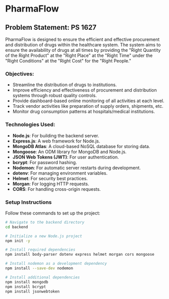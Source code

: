 # PharmaFlow

## Problem Statement: PS 1627

PharmaFlow is designed to ensure the efficient and effective procurement and distribution of drugs within the healthcare system. The system aims to ensure the availability of drugs at all times by providing the "Right Quantity of the Right Product" at the "Right Place" at the "Right Time" under the "Right Conditions" at the "Right Cost" for the "Right People."

### Objectives:
- Streamline the distribution of drugs to institutions.
- Improve efficiency and effectiveness of procurement and distribution systems through robust quality controls.
- Provide dashboard-based online monitoring of all activities at each level.
- Track vendor activities like preparation of supply orders, shipments, etc.
- Monitor drug consumption patterns at hospitals/medical institutions.

### Technologies Used:
- **Node.js**: For building the backend server.
- **Express.js**: A web framework for Node.js.
- **MongoDB Atlas**: A cloud-based NoSQL database for storing data.
- **Mongoose**: An ODM library for MongoDB and Node.js.
- **JSON Web Tokens (JWT)**: For user authentication.
- **bcrypt**: For password hashing.
- **Nodemon**: For automatic server restarts during development.
- **dotenv**: For managing environment variables.
- **Helmet**: For security best practices.
- **Morgan**: For logging HTTP requests.
- **CORS**: For handling cross-origin requests.

### Setup Instructions

Follow these commands to set up the project:

```bash
# Navigate to the backend directory
cd backend

# Initialize a new Node.js project
npm init -y

# Install required dependencies
npm install body-parser dotenv express helmet morgan cors mongoose

# Install nodemon as a development dependency
npm install --save-dev nodemon

# Install additional dependencies
npm install mongodb
npm install bcrypt
npm install jsonwebtoken
